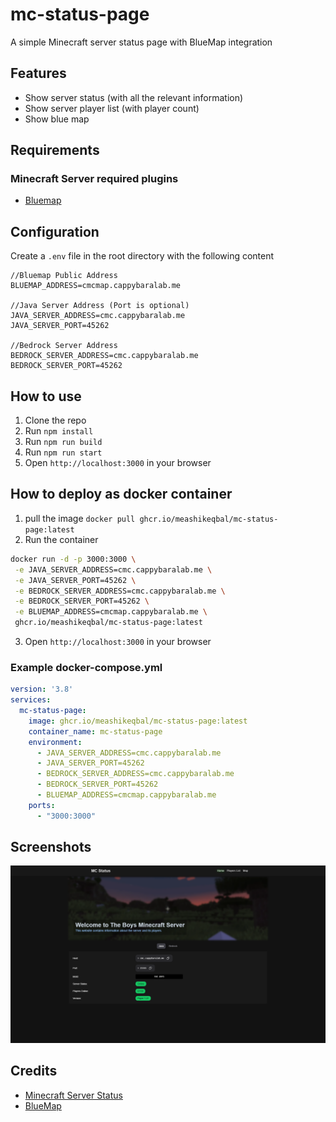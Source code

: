 # mc-status-page
A simple Minecraft server status page with BlueMap integration

## Features
- Show server status (with all the relevant information)
- Show server player list (with player count)
- Show blue map

## Requirements
### Minecraft Server required plugins
- [Bluemap](https://bluemap.bluecolored.de/)

## Configuration
Create a `.env` file in the root directory with the following content
```env
//Bluemap Public Address
BLUEMAP_ADDRESS=cmcmap.cappybaralab.me

//Java Server Address (Port is optional)
JAVA_SERVER_ADDRESS=cmc.cappybaralab.me
JAVA_SERVER_PORT=45262

//Bedrock Server Address
BEDROCK_SERVER_ADDRESS=cmc.cappybaralab.me
BEDROCK_SERVER_PORT=45262
```

## How to use
1. Clone the repo
2. Run `npm install`
3. Run `npm run build`
4. Run `npm run start`
5. Open `http://localhost:3000` in your browser

## How to deploy as docker container
1. pull the image `docker pull ghcr.io/meashikeqbal/mc-status-page:latest`
2. Run the container
 ``` bash
 docker run -d -p 3000:3000 \
  -e JAVA_SERVER_ADDRESS=cmc.cappybaralab.me \
  -e JAVA_SERVER_PORT=45262 \
  -e BEDROCK_SERVER_ADDRESS=cmc.cappybaralab.me \
  -e BEDROCK_SERVER_PORT=45262 \
  -e BLUEMAP_ADDRESS=cmcmap.cappybaralab.me \
  ghcr.io/meashikeqbal/mc-status-page:latest
 ```
3. Open `http://localhost:3000` in your browser

### Example docker-compose.yml
```yml
version: '3.8'
services:
  mc-status-page:
    image: ghcr.io/meashikeqbal/mc-status-page:latest
    container_name: mc-status-page
    environment:
      - JAVA_SERVER_ADDRESS=cmc.cappybaralab.me
      - JAVA_SERVER_PORT=45262
      - BEDROCK_SERVER_ADDRESS=cmc.cappybaralab.me
      - BEDROCK_SERVER_PORT=45262
      - BLUEMAP_ADDRESS=cmcmap.cappybaralab.me
    ports:
      - "3000:3000"
```

## Screenshots
![image](/public/Screenshot.png)

## Credits
- [Minecraft Server Status](mcstatus.io)
- [BlueMap](https://bluemap.bluecolored.de/)
